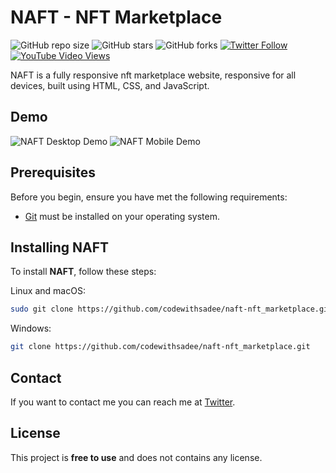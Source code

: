 # NAFT - NFT Marketplace

![GitHub repo size](https://img.shields.io/github/repo-size/codewithsadee/naft-nft_marketplace)
![GitHub stars](https://img.shields.io/github/stars/codewithsadee/naft-nft_marketplace?style=social)
![GitHub forks](https://img.shields.io/github/forks/codewithsadee/naft-nft_marketplace?style=social)
[![Twitter Follow](https://img.shields.io/twitter/follow/codewithsadee?style=social)](https://twitter.com/intent/follow?screen_name=codewithsadee)
[![YouTube Video Views](https://img.shields.io/youtube/views/f_jQvRUaffo?style=social)](https://youtu.be/f_jQvRUaffo)

NAFT is a fully responsive nft marketplace website, responsive for all devices, built using HTML, CSS, and JavaScript.

## Demo

![NAFT Desktop Demo](./website-demo-image/desktop.png "Desktop Demo")
![NAFT Mobile Demo](./website-demo-image/mobile.png "Mobile Demo")

## Prerequisites

Before you begin, ensure you have met the following requirements:

* [Git](https://git-scm.com/downloads "Download Git") must be installed on your operating system.

## Installing NAFT

To install **NAFT**, follow these steps:

Linux and macOS:

```bash
sudo git clone https://github.com/codewithsadee/naft-nft_marketplace.git
```

Windows:

```bash
git clone https://github.com/codewithsadee/naft-nft_marketplace.git
```

## Contact

If you want to contact me you can reach me at [Twitter](https://www.twitter.com/codewithsadee).

## License

This project is **free to use** and does not contains any license.

